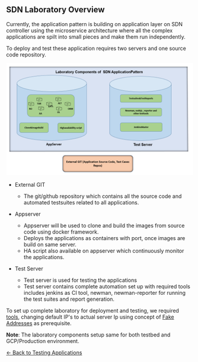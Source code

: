 ## SDN Laboratory Overview

Currently, the application pattern is building on application layer on SDN controller using the microservice architecture where all the complex applications are spilt into small pieces and make them run independently. 

To deploy and test these application requires two servers and one source code repository.

![NorthSouthController](./Images/sdncomponents.PNG)

* External GIT
    *  The git/github repository which contains all the source code and automated testsuites related to all applications.  

* Appserver
    
    * Appserver will be used to clone and build the images from source code using docker framework.
    * Deploys the applications as containers with port, once images are build on same server.
    * HA script also available on appserver which continuously monitor the applications.

* Test Server

     * Test server is used for testing the applications
     * Test server contains complete automation set up with required tools includes jenkins as CI tool, newman, newman-reporter for running the test suites and report generation.

To set up complete laboratory for deployment and testing, we required [tools](../../../TestingApplications.md#tools), changing default IP's to actual server Ip using concept of [Fake Addresses](../../../TestingApplications.md#fake-addresses) as prerequisite.

**Note**: The laboratory components setup same for both testbed and GCP/Production environment.

[<- Back to Testing Applications](../../../TestingApplications.md)
